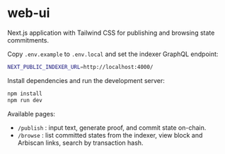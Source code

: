# web-ui

Next.js application with Tailwind CSS for publishing and browsing state commitments.

Copy `.env.example` to `.env.local` and set the indexer GraphQL endpoint:

```bash
NEXT_PUBLIC_INDEXER_URL=http://localhost:4000/
```

Install dependencies and run the development server:

```bash
npm install
npm run dev
```

Available pages:

- `/publish` : input text, generate proof, and commit state on-chain.
- `/browse` : list committed states from the indexer, view block and Arbiscan links, search by transaction hash.
